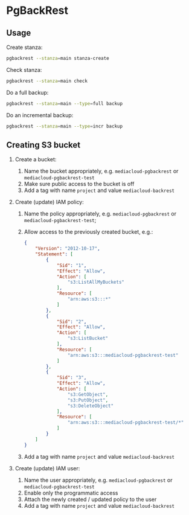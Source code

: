 # PgBackRest


## Usage

Create stanza:

```bash
pgbackrest --stanza=main stanza-create
```

Check stanza:

```bash
pgbackrest --stanza=main check
```

Do a full backup:

```bash
pgbackrest --stanza=main --type=full backup
```

Do an incremental backup:

```bash
pgbackrest --stanza=main --type=incr backup
```


## Creating S3 bucket

1. Create a bucket:
    1. Name the bucket appropriately, e.g. `mediacloud-pgbackrest` or `mediacloud-pgbackrest-test`
    2. Make sure public access to the bucket is off
    3. Add a tag with name `project` and value `mediacloud-backrest`

2. Create (update) IAM policy:
    1. Name the policy appropriately, e.g. `mediacloud-pgbackrest` or `mediacloud-pgbackrest-test`;
    2. Allow access to the previously created bucket, e.g.:

        ```json
        {
            "Version": "2012-10-17",
            "Statement": [
                {
                    "Sid": "1",
                    "Effect": "Allow",
                    "Action": [
                        "s3:ListAllMyBuckets"
                    ],
                    "Resource": [
                        "arn:aws:s3:::*"
                    ]
                },
                {
                    "Sid": "2",
                    "Effect": "Allow",
                    "Action": [
                        "s3:ListBucket"
                    ],
                    "Resource": [
                        "arn:aws:s3:::mediacloud-pgbackrest-test"
                    ]
                },
                {
                    "Sid": "3",
                    "Effect": "Allow",
                    "Action": [
                        "s3:GetObject",
                        "s3:PutObject",
                        "s3:DeleteObject"
                    ],
                    "Resource": [
                        "arn:aws:s3:::mediacloud-pgbackrest-test/*"
                    ]
                }
            ]
        }
        ```

    3. Add a tag with name `project` and value `mediacloud-backrest`

3. Create (update) IAM user:
    1. Name the user appropriately, e.g. `mediacloud-pgbackrest` or `mediacloud-pgbackrest-test`
    2. Enable only the programmatic access
    3. Attach the newly created / updated policy to the user
    4. Add a tag with name `project` and value `mediacloud-backrest`
